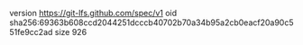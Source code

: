 version https://git-lfs.github.com/spec/v1
oid sha256:69363b608ccd2044251dcccb40702b70a34b95a2cb0eacf20a90c551fe9cc2ad
size 926
